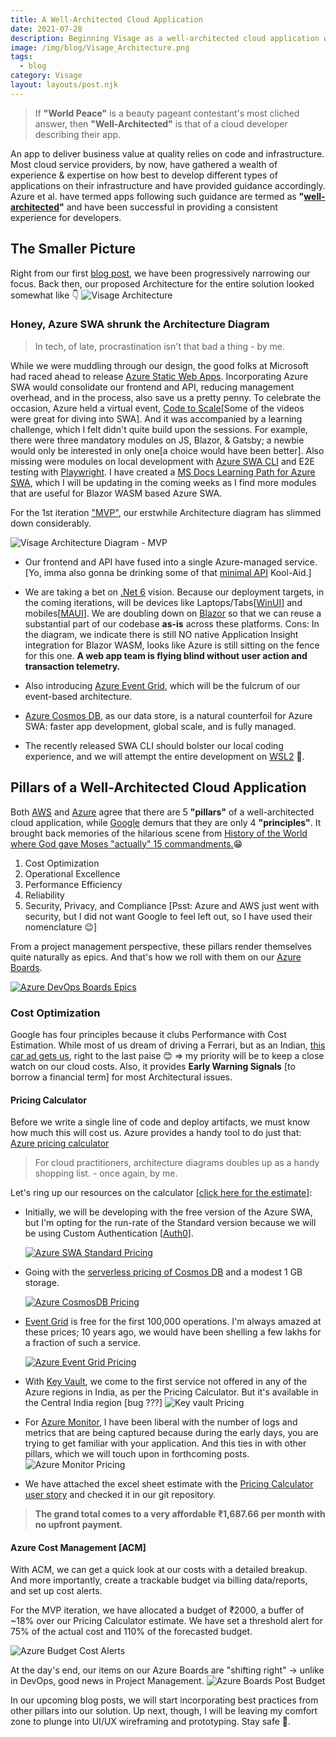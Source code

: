 ```yaml
---
title: A Well-Architected Cloud Application
date: 2021-07-28
description: Beginning Visage as a well-architected cloud application with cost optimization incl. budget & alerts 
image: /img/blog/Visage_Architecture.png
tags:
  - blog
category: Visage
layout: layouts/post.njk
---
```



> If **"World Peace"** is a beauty pageant contestant's most cliched answer, then **"Well-Architected"** is that of a cloud developer describing their app.

An app to deliver business value at quality relies on code and infrastructure. Most cloud service providers, by now, have gathered a wealth of experience & expertise on how best to develop different types of applications on their infrastructure and have provided guidance accordingly. Azure et al. have termed apps following such guidance are termed as **"[well-architected](https://docs.microsoft.com/en-us/azure/architecture/framework/?WT.mc_id=AZ-MVP-5003041)"** and have been successful in providing a consistent experience for developers.

## The Smaller Picture

Right from our first [blog post](./Strategic_Domain_Driven_Design#big-picture-event-storming), we have been progressively narrowing our focus. Back then, our proposed Architecture for the entire solution looked somewhat like 👇
![Visage Architecture](/img/blog/Visage_Architecture.png)

### Honey, Azure SWA shrunk the Architecture Diagram

> In tech, of late, procrastination isn't that bad a thing - by me.

While we were muddling through our design, the good folks at Microsoft had raced ahead to release [Azure Static Web Apps](https://azure.microsoft.com/en-in/services/app-service/static/?WT.mc_id=AZ-MVP-5003041). Incorporating Azure SWA would consolidate our frontend and API, reducing management overhead, and in the process, also save us a pretty penny. To celebrate the occasion, Azure held a virtual event, [Code to Scale](https://channel9.msdn.com/Events/Learn-TV/Static-Web-Apps-Code-to-Scale?WT.mc_id=AZ-MVP-5003041)[Some of the videos were great for diving into SWA]. And it was accompanied by a learning challenge, which I felt didn't quite build upon the sessions. For example, there were three mandatory modules on JS, Blazor, & Gatsby; a newbie would only be interested in only one[a choice would have been better]. Also missing were modules on local development with [Azure SWA CLI](https://techcommunity.microsoft.com/t5/apps-on-azure/introducing-the-azure-static-web-apps-cli/ba-p/2257581/?WT.mc_id=AZ-MVP-5003041) and E2E testing with [Playwright](https://docs.microsoft.com/en-us/microsoft-edge/playwright/?WT.mc_id=AZ-MVP-5003041). I have created a [MS Docs Learning Path for Azure SWA](https://docs.microsoft.com/en-us/users/augustinecorrea-4621/collections/6ew4a4m857q61g/?WT.mc_id=AZ-MVP-5003041), which I will be updating in the coming weeks as I find more modules that are useful for Blazor WASM based Azure SWA.

For the 1st iteration ["MVP"](https://dev.azure.com/augcor/Visage/_sprints/backlog/Visage%20Team/Visage/MVP), our erstwhile Architecture diagram has slimmed down considerably.

![Visage Architecture Diagram - MVP](/img/blog/VisageArchitectureMVP.png)

- Our frontend and API have fused into a single Azure-managed service. [Yo, imma also gonna be drinking some of that [minimal API](https://devblogs.microsoft.com/aspnet/asp-net-core-updates-in-net-6-preview-4/?WT.mc_id=AZ-MVP-5003041) Kool-Aid.]
  
- We are taking a bet on [.Net 6](https://dotnet.microsoft.com/?WT.mc_id=AZ-MVP-5003041) vision. Because our deployment targets, in the coming iterations, will be devices like Laptops/Tabs[[WinUI](https://docs.microsoft.com/en-us/windows/apps/winui/?WT.mc_id=AZ-MVP-5003041)] and mobiles[[MAUI](https://devblogs.microsoft.com/dotnet/introducing-net-multi-platform-app-ui/?WT.mc_id=AZ-MVP-5003041)]. We are doubling down on [Blazor](https://dotnet.microsoft.com/apps/aspnet/web-apps/blazor/?WT.mc_id=AZ-MVP-5003041) so that we can reuse a substantial part of our codebase **as-is** across these platforms. Cons: In the diagram, we indicate there is still NO native Application Insight integration for Blazor WASM, looks like Azure is still sitting on the fence for this one. **A web app team is flying blind without user action and transaction telemetry.**
  
- Also introducing [Azure Event Grid](https://docs.microsoft.com/en-us/azure/event-grid/overview/?WT.mc_id=AZ-MVP-5003041), which will be the fulcrum of our event-based architecture.
  
- [Azure Cosmos DB](https://azure.microsoft.com/en-in/services/cosmos-db/?WT.mc_id=AZ-MVP-5003041), as our data store, is a natural counterfoil for Azure SWA: faster app development, global scale, and is fully managed.

- The recently released SWA CLI should bolster our local coding experience, and we will attempt the entire development on [WSL2](https://docs.microsoft.com/en-us/windows/wsl/about/?WT.mc_id=AZ-MVP-5003041) 🤞.

## Pillars of a Well-Architected Cloud Application  

Both [AWS](https://aws.amazon.com/architecture/well-architected/?wa-lens-whitepapers.sort-by=item.additionalFields.sortDate&wa-lens-whitepapers.sort-order=desc) and [Azure](https://docs.microsoft.com/en-us/azure/architecture/framework/) agree that there are 5 **"pillars"** of a well-architected cloud application, while [Google](https://cloud.google.com/architecture/framework) demurs that they are only 4 **"principles"**. It brought back memories of the hilarious scene from [History of the World where God gave Moses "actually" 15 commandments.](https://www.youtube.com/watch?v=I48hr8HhDv0)😁

  1. Cost Optimization
  2. Operational Excellence
  3. Performance Efficiency
  4. Reliability
  5. Security, Privacy, and Compliance [Psst: Azure and AWS just went with security, but I did not want Google to feel left out, so I have used their nomenclature 😉]

From a project management perspective, these pillars render themselves quite naturally as epics. And that's how we roll with them on our [Azure Boards](https://azure.microsoft.com/en-in/services/devops/boards/?WT.mc_id=AZ-MVP-5003041).

[![Azure DevOps Boards Epics](/img/blog/epics_pillars_devops.png)](https://dev.azure.com/augcor/Visage/_workitems/recentlyupdated/?WT.mc_id=AZ-MVP-5003041)

### Cost Optimization

Google has four principles because it clubs Performance with Cost Estimation. While most of us dream of driving a Ferrari, but as an Indian, [this car ad gets us](https://www.youtube.com/watch?v=akmpsx5F2-4), right to the last paise 😊 =>  my priority will be to keep a close watch on our cloud costs. Also, it provides **Early Warning Signals** [to borrow a financial term] for most Architectural issues.

#### Pricing Calculator

Before we write a single line of code and deploy artifacts, we must know how much this will cost us. Azure provides a handy tool to do just that: [Azure pricing calculator](https://azure.microsoft.com/en-in/pricing/calculator/?WT.mc_id=AZ-MVP-5003041)

> For cloud practitioners, architecture diagrams doubles up as a handy shopping list. - once again, by me.

Let's ring up our resources on the calculator [[click here for the estimate](https://azure.com/e/bcea12c81ce748b190dc532a9055ff13)]:

- Initially, we will be developing with the free version of the Azure SWA, but I'm opting for the run-rate of the Standard version because we will be using Custom Authentication [[Auth0](https://auth0.com/)].

  [![Azure SWA Standard Pricing](/img/blog/AzureSWA_Pricing.png)](https://dev.azure.com/augcor/Visage/_workitems/edit/114/?workitem=124&WT.mc_id=AZ-MVP-5003041)

- Going with the [serverless pricing of Cosmos DB](https://docs.microsoft.com/en-us/azure/cosmos-db/serverless/?WT.mc_id=AZ-MVP-5003041) and a modest 1 GB storage.

  [![Azure CosmosDB Pricing](/img/blog/AzureCosmosDB_Pricing.png)](https://dev.azure.com/augcor/Visage/_workitems/edit/114/?workitem=124&WT.mc_id=AZ-MVP-5003041)

- [Event Grid](https://docs.microsoft.com/en-us/azure/event-grid/overview/?WT.mc_id=AZ-MVP-5003041) is free for the first 100,000 operations. I'm always amazed at these prices; 10 years ago, we would have been shelling a few lakhs for a fraction of such a service.
  
  [![Azure Event Grid Pricing](/img/blog/EventGrid_Pricing.png)](https://dev.azure.com/augcor/Visage/_boards/board/t/Visage%20Team/Stories/?workitem=126&WT.mc_id=AZ-MVP-5003041)

- With [Key Vault](https://azure.microsoft.com/en-in/services/key-vault/?WT.mc_id=AZ-MVP-5003041), we come to the first service not offered in any of the Azure regions in India, as per the Pricing Calculator. But it's available in the Central India region [bug ???]
  ![Key vault Pricing](/img/blog/KeyVault_Pricing.png)

- For [Azure Monitor](https://docs.microsoft.com/en-us/azure/azure-monitor/?WT.mc_id=AZ-MVP-5003041), I have been liberal with the number of logs and metrics that are being captured because during the early days, you are trying to get familiar with your application. And this ties in with other pillars, which we will touch upon in forthcoming posts.
  ![Azure Monitor Pricing](/img/blog/AzureMonitor_Pricing.png)

- We have attached the excel sheet estimate with the [Pricing Calculator user story](https://dev.azure.com/augcor/Visage/_boards/board/t/Visage%20Team/Stories/?workitem=123) and checked it in our git repository.
  
> **The grand total comes to a very affordable ₹1,687.66 per month with no upfront payment.**

#### Azure Cost Management [ACM]

With ACM, we can get a quick look at our costs with a detailed breakup. And more importantly, create a trackable budget via billing data/reports, and set up cost alerts.

For the MVP iteration, we have allocated a budget of ₹2000, a buffer of ~18% over our Pricing Calculator estimate. We have set a threshold alert for 75% of the actual cost and 110% of the forecasted budget.

![Azure Budget Cost Alerts](/img/blog/AzureBudget_Alerts.png)

At the day's end, our items on our Azure Boards are "shifting right" -> unlike in DevOps, good news in Project Management.
![Azure Boards Post Budget](/img/blog/AzureDevBoard_PostBudget.png)

In our upcoming blog posts, we will start incorporating best practices from other pillars into our solution. Up next, though, I will be leaving my comfort zone to plunge into UI/UX wireframing and prototyping. Stay safe 💪.
